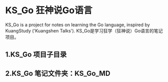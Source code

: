 # KS_Go 狂神说Go语言
KS_Go is a project for notes on learning the Go language, inspired by KuangStudy ('Kuangshen Talks').
KS_Go是学习狂学（狂神说）Go语言的笔记项目。
## 1.KS_Go 项目子目录
## 2.KS_Go 笔记文件夹：KS_Go_MD

